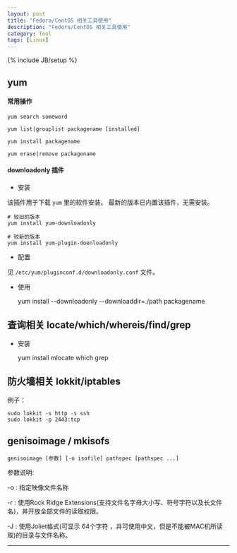 ```yaml
---
layout: post
title: "Fedora/CentOS 相关工具使用"
description: "Fedora/CentOS 相关工具使用"
category: Tool
tags: [Linux]
---
```

{% include JB/setup %}


## yum

#### 常用操作

	yum search someword

	yum list|grouplist packagename [installed]

	yum install packagename

	yum erase|remove packagename

#### downloadonly 插件

* 安装

该插件用于下载 `yum` 里的软件安装。
最新的版本已内置该插件，无需安装。

	# 较旧的版本
	yum install yum-downloadonly

	# 较新的版本
	yum install yum-plugin-doenloadonly

* 配置

见 `/etc/yum/pluginconf.d/downloadonly.conf` 文件。

* 使用

	yum install --downloadonly --downloaddir=./path packagename


## 查询相关 locate/which/whereis/find/grep

* 安装

	yum install mlocate which grep


## 防火墙相关 lokkit/iptables

例子：

	sudo lokkit -s http -s ssh
	sudo lokkit -p 2443:tcp


## genisoimage / mkisofs

	genisoimage [参数] [-o isofile] pathspec [pathspec ...]

参数说明:

-o : 指定映像文件名称

-r : 使用Rock Ridge Extensions(支持文件名字母大小写、符号字符以及长文件名)，并开放全部文件的读取权限。

-J : 使用Joliet格式(可显示 64个字符 ，并可使用中文，但是不能被MAC机所读取)的目录与文件名称。



***


